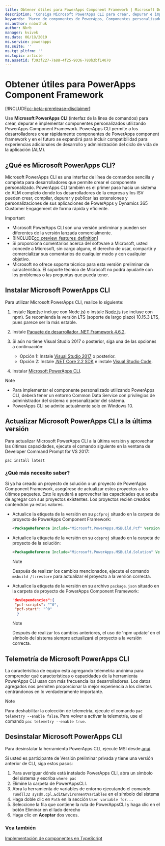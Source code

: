 ```yaml
---
title: Obtener útiles para PowerApps Component Framework | Microsoft Docs
description: 'Consiga Microsoft PowerApps CLI para crear, depurar e implementar componentes personalizados con PowerApps Component Framework.'
keywords: 'Marco de componentes de PowerApps, Componentes personalizados, Marco de componentes'
ms.author: nabuthuk
author: Nkrb
manager: kvivek
ms.date: 06/18/2019
ms.service: powerapps
ms.suite: ''
ms.tgt_pltfrm: ''
ms.topic: article
ms.assetid: f393f227-7a88-4f25-9036-780b3bf14070
---
```


# <a name="get-tooling-for-powerapps-component-framework"></a>Obtener útiles para PowerApps Component Framework

[!INCLUDE[cc-beta-prerelease-disclaimer](../../includes/cc-beta-prerelease-disclaimer.md)]

Use **Microsoft PowerApps CLI** (interfaz de la línea de comandos) para crear, depurar e implementar componentes personalizados utilizando PowerApps Component Framework. PowerApps CLI permite a los desarrolladores crear rápidamente componentes de PowerApps component framework y en el futuro se expandirá para incluir compatibilidad para experiencias adicionales de desarrollo y administración del ciclo de vida de la aplicación (ALM). 

## <a name="what-is-microsoft-powerapps-cli"></a>¿Qué es Microsoft PowerApps CLI? 

Microsoft PowerApps CLI es una interfaz de línea de comandos sencilla y completa para desarrolladores que permite crear el componente personalizado. PowerApps CLI también es el primer paso hacia un sistema de ALM completo donde los desarrolladores de la empresa y los ISV pueden crear, compilar, depurar y publicar las extensiones y personalizaciones de sus aplicaciones de PowerApps y Dynamics 365 Customer Engagement de forma rápida y eficiente.  

> [!IMPORTANT]
> - Microsoft PowerApps CLI son una versión preliminar y pueden ser diferentes de la versión lanzada comercialmente.
> - [!INCLUDE[cc_preview_features_definition](../../includes/cc-preview-features-definition.md)] 
> - Si proporciona comentarios acerca del software a Microsoft, usted concede a Microsoft, sin cargo alguno, el derecho de usar, compartir y comercializar sus comentarios de cualquier modo y con cualquier objetivo. 
> - Microsoft no ofrece soporte técnico para esta versión preliminar de característica. El soporte técnico de Microsoft no podrá ayudarle con los problemas o las preguntas que pueda tener.

## <a name="install-microsoft-powerapps-cli"></a>Instalar Microsoft PowerApps CLI

Para utilizar Microsoft PowerApps CLI, realice lo siguiente:

1. Instale [Npm](https://www.npmjs.com/get-npm)(se incluye con Node.js) o instale [Node.js](https://nodejs.org/en/) (se incluye con npm). Se recomienda la versión LTS (soporte de largo plazo) 10.15.3 LTS, pues parece ser la más estable.

1. Instale [Paquete de desarrollador .NET Framework 4.6.2](https://dotnet.microsoft.com/download/dotnet-framework/net462). 

1. Si aún no tiene Visual Studio 2017 o posterior, siga una de las opciones a continuación:
   - Opción 1: Instale [Visual Studio 2017](https://docs.microsoft.com/visualstudio/install/install-visual-studio?view=vs-2017) o posterior.
   - Opción 2: Instale [.NET Core 2.2 SDK](https://dotnet.microsoft.com/download/dotnet-core/2.2) e instale [Visual Studio Code](https://code.visualstudio.com/Download).

1. Instalar [Microsoft PowerApps CLI](https://aka.ms/PowerAppsCLI).



> [!NOTE]
> - Para implementar el componente personalizado utilizando PowerApps CLI, deberá tener un entorno Common Data Service con privilegios de administrador del sistema o personalizador del sistema.
> - PowerApps CLI se admite actualmente solo en Windows 10.

## <a name="update-microsoft-powerapps-cli-to-the-latest-version"></a>Actualizar Microsoft PowerApps CLI a la última versión

Para actualizar Microsoft PowerApps CLI a la última versión y aprovechar las últimas capacidades, ejecute el comando siguiente en la ventana de Developer Command Prompt for VS 2017:

```CLI
pac install latest
```

### <a name="what-else-do-i-need-to-know"></a>¿Qué más necesito saber?

Si ya ha creado un proyecto de solución o un proyecto de PowerApps Component Framework, asegúrese de actualizar estos proyectos a los últimos paquetes. Esto le ayudará a aprovechar las capacidades que acaba de agregar con sus proyectos existentes. Los proyectos recién creados contendrán ya estos valores.

- Actualice la etiqueta de la versión en su `pcfproj` situado en la carpeta de proyecto de PowerApps Component Framework:

   ```XML
   <PackageReference Include="Microsoft.PowerApps.MSBuild.Pcf" Version="0.*"/>
   ```
- Actualice la etiqueta de la versión en su `cdsproj` situado en la carpeta de proyecto de la solución:

   ```XML
   <PackageReference Include="Microsoft.PowerApps.MSBuild.Solution" Version="0.*"/>
   ```

    > [!NOTE] 
    > Después de realizar los cambios mencionados, ejecute el comando `msbuild /t:restore` para actualizar el proyecto a la versión correcta.


- Actualice la etiqueta de la versión en su archivo `package.json` situado en la carpeta de proyecto de PowerApps Component Framework:

  ```JSON
  "devDependencies":{
   "pcf-scripts": "^0",
   "pcf-start": "^0"
    }
  ```
   > [!NOTE]
   > Después de realizar los cambios anteriores, el uso de 'npm update' en el símbolo del sistema siempre actualizará el proyecto a la versión correcta.

## <a name="microsoft-powerapps-cli-telemetry"></a>Telemetría de Microsoft PowerApps CLI

La característica de equipo está agregando telemetría anónima para comprender qué características o capacidades de la herramienta PowerApps CLI usan con más frecuencia los desarrolladores. Los datos agregados nos permiten proporcionar la mejor experiencia a los clientes centrándonos en lo verdaderamente importante.

> [!NOTE]
> Para deshabilitar la colección de telemetría, ejecute el comando `pac telemetry --enable false`. Para volver a activar la telemetría, use el comando `pac telemetry --enable true`.

## <a name="uninstall-microsoft-powerapps-cli"></a>Desinstalar Microsoft PowerApps CLI

Para desinstalar la herramienta PowerApps CLI, ejecute MSI desde [aquí](https://aka.ms/PowerAppsCLI). 

Si usted es participante de Versión preliminar privada y tiene una versión anterior de CLI, siga estos pasos:

1. Para averiguar dónde está instalado PowerApps CLI, abra un símbolo del sistema y escriba `where pac`
1. Elimine la carpeta de PowerAppsCLI.
1. Abra la herramienta de variables de entorno ejecutando el comando `rundll32 sysdm.cpl,EditEnvironmentVariables` en el símbolo del sistema
1. Haga doble clic en `Path` en la sección `User variable for...`
1. Seleccione la fila que contiene la ruta de PowerAppsCLI y haga clic en el botón Eliminar en el lado derecho
1. Haga clic en **Aceptar** dos veces.

### <a name="see-also"></a>Vea también

[Implementación de componentes en TypeScript](implementing-controls-using-typescript.md)<br/>

